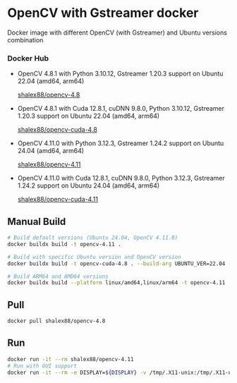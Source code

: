 # OpenCV with Gstreamer docker

Docker image with different OpenCV (with Gstreamer) and Ubuntu versions combination

### Docker Hub

* OpenCV 4.8.1 with Python 3.10.12, Gstreamer 1.20.3 support on Ubuntu 22.04 (amd64, arm64)

    [shalex88/opencv-4.8](https://hub.docker.com/r/shalex88/opencv-4.8)

* OpenCV 4.8.1 with Cuda 12.8.1, cuDNN 9.8.0, Python 3.10.12, Gstreamer 1.20.3 support on Ubuntu 22.04 (amd64, arm64)

    [shalex88/opencv-cuda-4.8](https://hub.docker.com/r/shalex88/opencv-cuda-4.8)

* OpenCV 4.11.0 with Python 3.12.3, Gstreamer 1.24.2 support on Ubuntu 24.04 (amd64, arm64)

    [shalex88/opencv-4.11](https://hub.docker.com/r/shalex88/opencv-4.11)

* OpenCV 4.11.0 with Cuda 12.8.1, cuDNN 9.8.0, Python 3.12.3, Gstreamer 1.24.2 support on Ubuntu 24.04 (amd64, arm64)

    [shalex88/opencv-cuda-4.11](https://hub.docker.com/r/shalex88/opencv-cuda-4.11)

## Manual Build

```bash
# Build default versions (Ubuntu 24.04, OpenCV 4.11.0)
docker buildx build -t opencv-4.11 .

# Build with specific Ubuntu version and OpenCV version
docker buildx build -t opencv-cuda-4.8 . --build-arg UBUNTU_VER=22.04 --build-arg OPENCV_VER=4.8.1 --build-arg CUDA=nvidia/cuda:12.8.1-cudnn-devel-ubuntu

# Build ARM64 and AMD64 versions
docker buildx build --platform linux/amd64,linux/arm64 -t opencv-4.11 . --load
```

## Pull

```bash
docker pull shalex88/opencv-4.8
```

## Run

```bash
docker run -it --rm shalex88/opencv-4.11
# Run with GUI support
docker run -it --rm -e DISPLAY=${DISPLAY} -v /tmp/.X11-unix:/tmp/.X11-unix shalex88/opencv-4.11
```